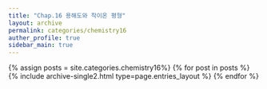 ```yaml
---
title: "Chap.16 용해도와 착이온 평형"
layout: archive
permalink: categories/chemistry16
auther_profile: true
sidebar_main: true
---
```


{% assign posts = site.categories.chemistry16%}
{% for post in posts %} {% include archive-single2.html type=page.entries_layout %} {% endfor %}